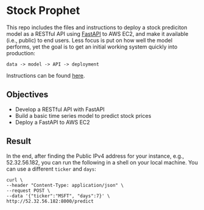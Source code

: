 

# Stock Prophet 
This repo includes the files and instructions to deploy a stock prediciton model as a RESTful API using [FastAPI](https://fastapi.tiangolo.com/) to AWS EC2, and make it available (i.e., public) to end users. Less focus is put on how well the model performs, yet the goal is to get an initial working system quickly into production:
    
    data -> model -> API -> deployment

Instructions can be found [here](Instructions.md).


## Objectives

- Develop a RESTful API with FastAPI
- Build a basic time series model to predict stock prices
- Deploy a FastAPI to AWS EC2



## Result    
In the end, after finding the Public IPv4 address for your instance, e.g., 52.32.56.182, you can run the following in a shell on your local machine. You can use a different `ticker` and `days`:

```
curl \
--header "Content-Type: application/json" \
--request POST \
--data '{"ticker":"MSFT", "days":7}' \
http://52.32.56.182:8000/predict
```



